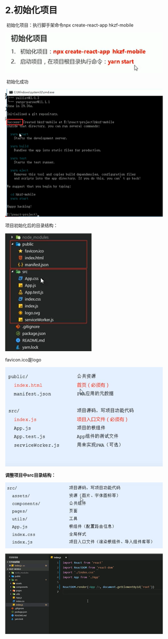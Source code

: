 # 2.初始化项目



​	初始化项目：执行脚手架命令npx create-react-app hkzf-mobile

![1629896967599](../../../.vuepress/public/images/1629896967599.png)

​	初始化成功

![1629896831908](../../../.vuepress/public/images/1629896831908.png)



项目初始化后的目录结构：

![1629897033542](../../../.vuepress/public/images/1629897033542.png)



favicon.ico是logo





![1629897070451](../../../.vuepress/public/images/1629897070451.png)





**调整项目中src目录结构：**

![1629897334153](../../../.vuepress/public/images/1629897334153.png)

![1629897543039](../../../.vuepress/public/images/1629897543039.png)

























